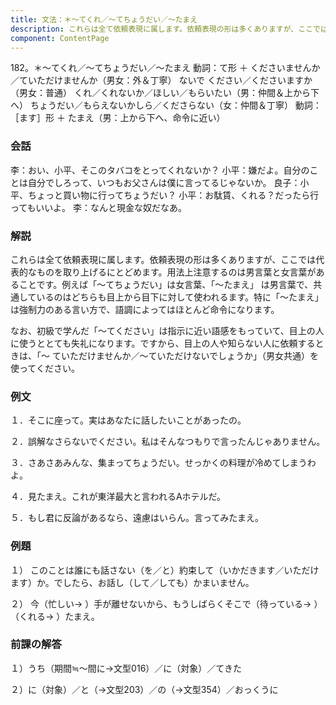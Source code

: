 ```yaml
---
title: 文法：＊～てくれ／～てちょうだい／～たまえ
description: これらは全て依頼表現に属します。依頼表現の形は多くありますが、ここでは代表的なものを取り上げるにとどめます。用法上注意するのは男言葉と女言葉があることです。例えば「～てちょうだい」は女言葉、「～たまえ」 は男言葉で、共通しているのはどちらも目上から目下に対して使われるます。特に「～たまえ」は強制力のある言い方で、語調によってはほとんど命令になります。
component: ContentPage
---
```



182。＊～てくれ／～てちょうだい／～たまえ
動詞：て形 ＋ くださいませんか／ていただけませんか（男女：外＆丁寧） ないで ください／くださいますか（男女：普通）
くれ／くれないか／ほしい／もらいたい（男：仲間＆上から下へ） ちょうだい／もらえないかしら／くださらない（女：仲間＆丁寧）
動詞：［ます］形 ＋ たまえ（男：上から下へ、命令に近い）
### 会話
李：おい、小平、そこのタバコをとってくれないか？
小平：嫌だよ。自分のことは自分でしろって、いつもお父さんは僕に言ってるじゃないか。 良子：小平、ちょっと買い物に行ってちょうだい？ 小平：お駄賃、くれる？だったら行ってもいいよ。
李：なんと現金な奴だなあ。
### 解説
これらは全て依頼表現に属します。依頼表現の形は多くありますが、ここでは代表的なものを取り上げるにとどめます。用法上注意するのは男言葉と女言葉があることです。例えば「～てちょうだい」は女言葉、「～たまえ」 は男言葉で、共通しているのはどちらも目上から目下に対して使われるます。特に「～たまえ」は強制力のある言い方で、語調によってはほとんど命令になります。

なお、初級で学んだ「～てください」は指示に近い語感をもっていて、目上の人に使うととても失礼になります。ですから、目上の人や知らない人に依頼するときは、「～ ていただけませんか／～ていただけないでしょうか」（男女共通）を使ってください。
### 例文
１．そこに座って。実はあなたに話したいことがあったの。

２．誤解なさらないでください。私はそんなつもりで言ったんじゃありません。

３．さあさあみんな、集まってちょうだい。せっかくの料理が冷めてしまうわよ。

４．見たまえ。これが東洋最大と言われるAホテルだ。

５．もし君に反論があるなら、遠慮はいらん。言ってみたまえ。
### 例題
１） このことは誰にも話さない（を／と）約束して（いかだきます／いただけます）か。でしたら、お話し（して／しても）かまいません。

２） 今（忙しい→ ）手が離せないから、もうしばらくそこで（待っている→ ）（くれる→ ）たまえ。
### 前課の解答
１）うち（期間≒～間に→文型016）／に（対象）／てきた

２）に（対象）／と（→文型203）／の（→文型354）／おっくうに
